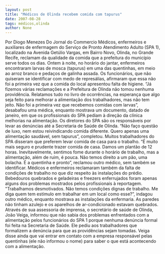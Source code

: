 ```yaml
---
layout: post
title: "Médicos de Olinda recebem comida com tapurus"
date: 2007-08-28
tags: médicos,olinda
author: None
---
```

Por Diogo Menezes
Do Jornal do Commercio
M&eacute;dicos, enfermeiros e auxiliares de enfermagem do Servi&ccedil;o de Pronto Atendimento Adulto (SPA 1), localizado na Avenida Get&uacute;lio Vargas, em Bairro Novo, Olinda, no Grande Recife, reclamam da qualidade da comida que a prefeitura do munic&iacute;pio serve todos os dias. Ontem &agrave; noite, no hor&aacute;rio do jantar, enfermeiros encontraram larvas de mosca (tapurus) em uma das quentinhas, em meio ao arroz branco e peda&ccedil;os de galinha assada. Os funcion&aacute;rios, que n&atilde;o quiseram se identificar com medo de repres&aacute;lias, afirmaram que essa n&atilde;o foi a primeira vez que a comida do local apresentou falta de higiene.
&ldquo;J&aacute; fizemos v&aacute;rias reclama&ccedil;&otilde;es e a Prefeitura de Olinda n&atilde;o tomou nenhuma provid&ecirc;ncia. Relatamos tudo no livro de ocorr&ecirc;ncias, na esperan&ccedil;a que algo seja feito para melhorar a alimenta&ccedil;&atilde;o dos trabalhadores, mas n&atilde;o tem jeito. N&atilde;o foi a primeira vez que recebemos comidas com larvas&rdquo;, desabafou uma m&eacute;dica, enquanto mostrava um documento, datado de janeiro, em que os profissionais do SPA pediam &agrave; dire&ccedil;&atilde;o da cl&iacute;nica melhorias na alimenta&ccedil;&atilde;o. Os diretores do SPA s&atilde;o os respons&aacute;veis por levar as den&uacute;ncias at&eacute; a Secretaria de Sa&uacute;de de Olinda. &ldquo;N&atilde;o fa&ccedil;o quest&atilde;o de luxo, nem estou reivindicando comida diferente. Quero apenas uma alimenta&ccedil;&atilde;o saud&aacute;vel, sem tapurus&rdquo;, completou.
Muitos trabalhadores do SPA disseram que preferem levar comida de casa para o trabalho. &ldquo;&Eacute; muito mais seguro e prudente trazer comida de casa. Damos um plant&atilde;o de 12 horas. Inevitavelmente, sentimos fome durante o hor&aacute;rio de trabalho, mas a alimenta&ccedil;&atilde;o, al&eacute;m de ruim, &eacute; pouca. N&atilde;o temos direito a um p&atilde;o, uma bolacha. &Eacute; a quentinha e pronto&rdquo;, reclamou outro m&eacute;dico, sem tamb&eacute;m se identificar.
M&eacute;dicos e enfermeiros reclamaram tamb&eacute;m da falta de condi&ccedil;&otilde;es de trabalho no que diz respeito &agrave;s instala&ccedil;&otilde;es do pr&eacute;dio. Bebedouros quebrados e geladeiras e freezers enferrujados foram apenas alguns dos problemas mostrados pelos profissionais &agrave; reportagem.
&quot;Trabalhamos desmotivados. N&atilde;o temos condi&ccedil;&otilde;es dignas de trabalho. Me diga quem tem est&iacute;mulo em trabalhar em um local como esse?&rdquo;, indagou outro m&eacute;dico, enquanto mostrava as instala&ccedil;&otilde;es da enfermaria. As paredes n&atilde;o tinham azulejo e os aparelhos de ar-condicionado estavam quebrados.
Atrav&eacute;s de sua assessoria de imprensa, o secret&aacute;rio de sa&uacute;de de Olinda, Jo&atilde;o Veiga, informou que n&atilde;o sabia dos problemas enfrentados com a alimenta&ccedil;&atilde;o pelos funcion&aacute;rios do SPA 1 porque nenhuma den&uacute;ncia formal foi feita na Secretaria de Sa&uacute;de. Ele pediu aos trabalhadores que formalizem a den&uacute;ncia para que as provid&ecirc;ncias sejam tomadas. Veiga disse ainda que vai entrar em contato com a empresa respons&aacute;vel pelas quentinhas (ele n&atilde;o informou o nome) para saber o que est&aacute; acontecendo com a alimenta&ccedil;&atilde;o. 